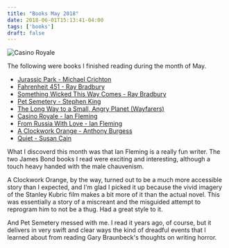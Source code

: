```yaml
---
title: "Books May 2018"
date: 2018-06-01T15:13:41-04:00
tags: ['books']
draft: false
---
```

![Casino Royale](https://images-na.ssl-images-amazon.com/images/I/61fBjM6yIAL.jpg)

The following were books I finished reading during the month of May.

* [Jurassic Park - Michael Crichton](https://www.amazon.com/Jurassic-Park-Novel-Michael-Crichton-ebook/dp/B007UH4D3G/ref=sr_1_1?s=digital-text&ie=UTF8&qid=1528998323&sr=1-1&keywords=jurassic+park)
* [Fahrenheit 451 - Ray Bradbury](https://www.amazon.com/Fahrenheit-451-Novel-Ray-Bradbury-ebook/dp/B0064CPN7I/ref=sr_1_1?s=digital-text&ie=UTF8&qid=1528998354&sr=1-1&keywords=fahrenheit+451)
* [Something Wicked This Way Comes - Ray Bradbury](https://www.amazon.com/Something-Wicked-This-Comes-Greentown-ebook/dp/B00C2C637I/ref=sr_1_1?s=digital-text&ie=UTF8&qid=1528998385&sr=1-1&keywords=Something+Wicked+This+Way+Comes)
* [Pet Semetery - Stephen King](https://www.amazon.com/Pet-Sematary-Stephen-King-ebook/dp/B00K3NEE56/ref=sr_1_1?s=digital-text&ie=UTF8&qid=1528998408&sr=1-1&keywords=Pet+Semetery)
* [The Long Way to a Small, Angry Planet (Wayfarers)](https://www.amazon.com/Long-Small-Angry-Planet-Wayfarers-ebook/dp/B00ZP64F28/ref=sr_1_fkmr1_1?s=digital-text&ie=UTF8&qid=1528998435&sr=1-1-fkmr1&keywords=along+way+to+a+small%2C+angry+planet)
* [Casino Royale - Ian Fleming](https://www.amazon.com/Casino-Royale-James-Bond-Extended-ebook/dp/B008L40NT0/ref=sr_1_1?s=digital-text&ie=UTF8&qid=1528998472&sr=1-1&keywords=Casino+Royale)
* [From Russia With Love - Ian Fleming](https://www.amazon.com/Russia-Love-James-Bond-Extended-ebook/dp/B008L40PFW/ref=sr_1_1?s=digital-text&ie=UTF8&qid=1528998496&sr=1-1&keywords=From+Russia+With+Love)
* [A Clockwork Orange - Anthony Burgess](https://www.amazon.com/Clockwork-Orange-Anthony-Burgess-ebook/dp/B005HSGB6W/ref=sr_1_1?s=digital-text&ie=UTF8&qid=1528998517&sr=1-1&keywords=A+Clockwork+Orange)
* [Quiet - Susan Cain](https://www.amazon.com/Quiet-Power-Introverts-World-Talking-ebook/dp/B004J4WNL2/ref=sr_1_1?s=digital-text&ie=UTF8&qid=1528998533&sr=1-1&keywords=Quiet+-+Susan+Cain)

What I discoverd this month was that Ian Fleming is a really fun writer. The two James Bond books I read were exciting and interesting, although a touch heavy handed with the male chauvenism. 

A Clockwork Orange, by the way, turned out to be a much more accessible story than I expected, and I'm glad I picked it up because the vivid imagery of the Stanley Kubric film makes a bit more of it than the actual novel. This was essentially a story of a miscreant and the misguided attempt to reprogram him to not be a thug. Had a great style to it.

And Pet Semetery messed with me. I read it years ago, of course, but it delivers in very swift and clear ways the kind of dreadful events that I learned about from reading Gary Braunbeck's thoughts on writing horror. 



